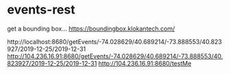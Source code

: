 # events-rest

get a bounding box...
https://boundingbox.klokantech.com/

http://localhost:8680/getEvents/-74.028629/40.689214/-73.888553/40.823927/2019-12-25/2019-12-31
http://104.236.16.91:8680/getEvents/-74.028629/40.689214/-73.888553/40.823927/2019-12-25/2019-12-31
http://104.236.16.91:8680/testMe